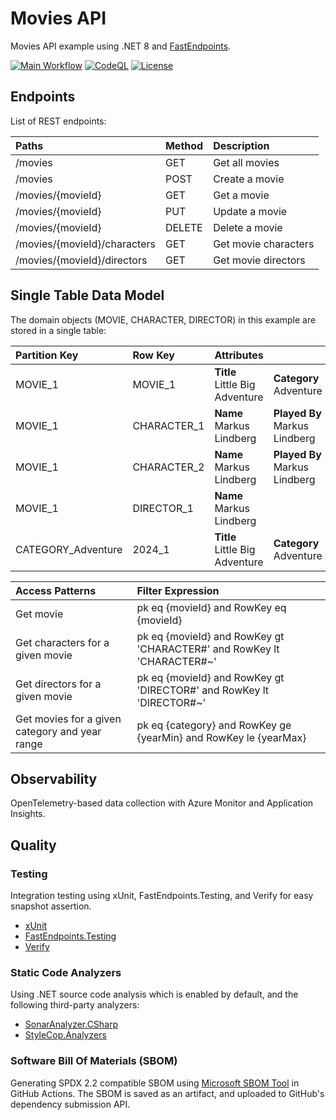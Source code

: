 # Movies API

Movies API example using .NET 8 and [FastEndpoints](https://fast-endpoints.com/).

[![Main Workflow](https://github.com/markuslindberg/azure-dotnet-movie-api-example/actions/workflows/pipeline.yml/badge.svg)](https://github.com/markuslindberg/azure-dotnet-movie-api-example/actions/workflows/pipeline.yml)
[![CodeQL](https://github.com/markuslindberg/azure-dotnet-movie-api-example/actions/workflows/codeql.yml/badge.svg)](https://github.com/markuslindberg/azure-dotnet-movie-api-example/actions/workflows/codeql.yml)
[![License](https://img.shields.io/github/license/markuslindberg/azure-dotnet-movie-api-example.svg)](LICENSE)

## Endpoints

List of REST endpoints:

| Paths | Method | Description|
| :---  | :---   | :---       |
|/movies|GET|Get all movies|
|/movies|POST|Create a movie|
|/movies/{movieId}|GET|Get a movie|
|/movies/{movieId}|PUT|Update a movie|
|/movies/{movieId}|DELETE|Delete a movie|
|/movies/{movieId}/characters|GET|Get movie characters|
|/movies/{movieId}/directors|GET|Get movie directors|

## Single Table Data Model

The domain objects (MOVIE, CHARACTER, DIRECTOR) in this example are stored in a single table:

| Partition Key | Row Key       | Attributes | | | | | |
| :---          | :---          | :---       | :--- | :--- | :--- | :--- | :--- |
| MOVIE_1 | MOVIE_1 | <b>Title</b><br>Little Big Adventure | <b>Category</b><br>Adventure | <b>Year</b><br>2024 | <b>Runtime</b><br>120 | <b>Rating</b><br>7.5 | <b>MovieId</b><br>1 |
| MOVIE_1 | CHARACTER_1 | <b>Name</b><br>Markus Lindberg | <b>Played By</b><br>Markus Lindberg | <b>Role</b><br>Protagonist | | | <b>CharacterId</b><br>1 |
| MOVIE_1 | CHARACTER_2 | <b>Name</b><br>Markus Lindberg | <b>Played By</b><br>Markus Lindberg | <b>Role</b><br>Antagonist | | | <b>CharacterId</b><br>2 |
| MOVIE_1 | DIRECTOR_1 | <b>Name</b><br>Markus Lindberg | | | | | <b>DirectorId</b><br>1 |
| CATEGORY_Adventure | 2024_1 | <b>Title</b><br>Little Big Adventure | <b>Category</b><br>Adventure | <b>Year</b><br>2024 | <b>Runtime</b><br>120 | <b>Rating</b><br>7.5 | <b>MovieId</b><br>1 |

| Access Patterns                   | Filter Expression |
| :---                              | :--- |
| Get movie                         | pk eq {movieId} and RowKey eq {movieId} |
| Get characters for a given movie  | pk eq {movieId} and RowKey gt 'CHARACTER#' and RowKey lt 'CHARACTER#~' |
| Get directors for a given movie   | pk eq {movieId} and RowKey gt 'DIRECTOR#' and RowKey lt 'DIRECTOR#~' |
| Get movies for a given category and year range | pk eq {category} and RowKey ge {yearMin} and RowKey le {yearMax} |

## Observability
OpenTelemetry-based data collection with Azure Monitor and Application Insights.

## Quality

### Testing
Integration testing using xUnit, FastEndpoints.Testing, and Verify for easy snapshot assertion.

* [xUnit](https://xunit.net/)
* [FastEndpoints.Testing](https://fast-endpoints.com/docs/integration-unit-testing#integration-testing)
* [Verify](https://github.com/VerifyTests/Verify)

### Static Code Analyzers
Using .NET source code analysis which is enabled by default, and the following third-party analyzers:

* [SonarAnalyzer.CSharp](https://github.com/SonarSource/sonar-dotnet)
* [StyleCop.Analyzers](https://github.com/DotNetAnalyzers/StyleCopAnalyzers)

### Software Bill Of Materials (SBOM)
Generating SPDX 2.2 compatible SBOM using [Microsoft SBOM Tool](https://github.com/microsoft/sbom-tool) in GitHub Actions. The SBOM is saved as an artifact, and uploaded to GitHub's dependency submission API.